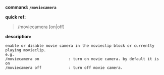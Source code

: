 <!-- BEGIN_AUTOGEN: do NOT edit in this block -->

**command: `/moviecamera`**

**quick ref:**
> /moviecamera [on|off]

**description:**

```
enable or disable movie camera in the movieclip block or currently playing movieclip.
e.g.
/moviecamera on				: turn on movie camera. by default it is on 
/moviecamera off			: turn off movie camera. 
```

<!-- END_AUTOGEN-->
